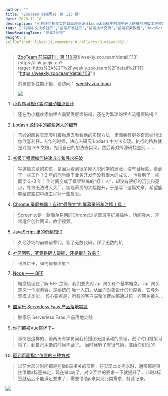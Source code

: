 ```yaml
---
author: ""
title: "ZooTeam 前端周刊｜第 113 期"
date: 2020-12-18
description: "小程序可视化实时自动埋点设计Lodash源码中的那些迷人的细节初级工程师如何快速成长和寻求突破Chrome录屏神器！自称“最强大”的屏幕录制和注释工具！JavaScript里的奇葩知识社区团购，究竟是"
tags: ["前端中文技术社区","前端开发社区","前端技术交流","前端框架教程","JavaScript 学习资源","CSS 技巧与最佳实践","HTML5 最新动态","前端工程师职业发展","开源前端项目","前端技术趋势"]
ShowReadingTime: "阅读2分钟"
weight: 1
selfDefined:"likes:11,comments:0,collects:0,views:932,"
---
```

> [ZooTeam 前端周刊｜第 113 期](https://link.juejin.cn?target=https%3A%2F%2Fweekly.zoo.team%2Fdetail%2F96 "https://weekly.zoo.team/detail/96")([weekly.zoo.team/detail/113](https://link.juejin.cn?target=https%3A%2F%2Fweekly.zoo.team%2Fdetail%2F113 "https://weekly.zoo.team/detail/113"))
> 
> 浏览更多往期小报，请访问： [weekly.zoo.team](https://link.juejin.cn?target=https%3A%2F%2Fweekly.zoo.team "https://weekly.zoo.team")
> 
> ![](/images/jueJin/bbb8207df78741e.png)

1.  [小程序可视化实时自动埋点设计](https://link.juejin.cn?target=https%3A%2F%2Fmp.weixin.qq.com%2Fs%2FfSzOo6ZbXc8eJGh33IoLZw "https://mp.weixin.qq.com/s/fSzOo6ZbXc8eJGh33IoLZw")

> 还在为小程序添加埋点需要发版烦恼吗，还在为繁琐的埋点流程烦恼吗？

2.  [Lodash 源码中的那些迷人的细节](https://link.juejin.cn?target=https%3A%2F%2Fzhuanlan.zhihu.com%2Fp%2F32823459 "https://zhuanlan.zhihu.com/p/32823459")

> 巧妙的函数实现吸引着你想去看看他的实现方法，里面会有更多奇思妙想让你欣喜若狂...去年的时候，决心去研究 Lodash 中方法实现。执行的路数就是对照 API 文档，先用自己的想法去实现，然后再对照源码找差别 ... …

3.  [初级工程师如何快速成长和寻求突破](https://juejin.cn/post/6906468062943182862 "https://juejin.cn/post/6906468062943182862")

> 写这篇文章的初衷，是因为看到很多刚入职同学的迷茫、没有目标感，看到了一些工作 1-2 年的同学疲于业务开发而没有很大的成长， 也看到了一些同学 2~3 年工作时间变成了框架熟练的“打工人”，却没有很好的沉淀和亮点，导致无法进入大厂，实现薪资的大幅提升，于是写下这篇文章，希望能够给这些初中级工程师一些启发。

4.  [Chrome 录屏神器！自称“最强大”的屏幕录制和注释工具！](https://link.juejin.cn?target=https%3A%2F%2Fmp.weixin.qq.com%2Fs%2FP1mo38aCVDzte298APUpWg "https://mp.weixin.qq.com/s/P1mo38aCVDzte298APUpWg")

> Screenity是一款简单易用的Chrome浏览器录屏扩展插件，功能强大，非常适合创作网课、教学视频。

5.  [JavaScript 里的奇葩知识](https://link.juejin.cn?target=https%3A%2F%2Fmp.weixin.qq.com%2Fs%2FOZIIhCOIrUbX1PNQ8XCeEw "https://mp.weixin.qq.com/s/OZIIhCOIrUbX1PNQ8XCeEw")

> 久经沙场的前端前辈们，写了无数代码，踩了无数的坑

6.  [社区团购，究竟是砸人饭碗，还是提升效率？](https://link.juejin.cn?target=https%3A%2F%2Fmp.weixin.qq.com%2Fs%2Fz5PCKVGOIFnylcq8_XUNSw "https://mp.weixin.qq.com/s/z5PCKVGOIFnylcq8_XUNSw")

> 科技进步，如何保有温度？

7.  [Node —— BFF](https://link.juejin.cn?target=https%3A%2F%2Fzhuanlan.zhihu.com%2Fp%2F111599642 "https://zhuanlan.zhihu.com/p/111599642")

> 概念梳理在了解 BFF 之前，我们要先对 api 网关有个基本概念。 api 网关定义一个服务器，是系统的 唯一入口。从面向对象设计的角度看，它与外观模式类似。 核心要点是，所有的客户端和消费端都通过统一的网关接入…

8.  [酷家乐 Serverless Faas 产品落地实践](https://link.juejin.cn?target=https%3A%2F%2Ftech.kujiale.com%2Fkujiale-serverless-faas-experience%2F "https://tech.kujiale.com/kujiale-serverless-faas-experience/")

> 酷家乐 Serverless Faas 产品落地实践

9.  [你们都被Vue惯坏了~](https://juejin.cn/post/6906709240329535495#heading-0 "https://juejin.cn/post/6906709240329535495#heading-0")

> 事情是这样的，前两天有学员问我轮播图无缝滚动的原理，说平时用框架习惯了，到自己手撸的时候不会了。 当时我听了就很气愤，瞧给你们惯的

10.  [回到页面指定位置的三种方式](https://juejin.cn/post/6906142651121139719#comment "https://juejin.cn/post/6906142651121139719#comment")

> 以前大部分时间都是在做b端相关的项目，在实现此类需求时，通常都是直接借助a标签搞定，现在做c端了，对交互性的要求一下就提升了，此时a标签就远远不能满足要求了，需要借助js来实现此类需求，特此记录。

![](/images/jueJin/e31788fb0724499.png)